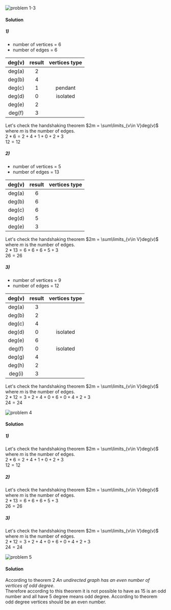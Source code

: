 ![problem 1-3](https://github.com/jigjnasu/discrete_mathematics_and_its_applications/blob/master/chapter_10_graphs/chapter_10.2_graph_terminology_and_special_types_of_graphs/repo/problem_1-3.png)

#### Solution

##### 1)

* number of vertices = 6
* number of edges = 6

| deg(v)        | result        | vertices type      |
| :------:      | :------:      | :------:  |
| deg(a)        | 2             |           |
| deg(b)        | 4             |           |
| deg(c)        | 1             | pendant   |
| deg(d)        | 0             | isolated  |
| deg(e)        | 2             |           |
| deg(f)        | 3             |           |

Let's check the handshaking theorem $2m = \sum\limits_{v\in V}deg(v)$ where $m$ is the number of edges. </br>
$2 * 6 = 2 + 4 + 1 + 0 + 2 + 3$ </br>
$12 = 12$ </br>

##### 2)

* number of vertices = 5
* number of edges = 13

| deg(v)        | result        | vertices type      |
| :------:      | :------:      | :------:  |
| deg(a)        | 6             |           |
| deg(b)        | 6             |           |
| deg(c)        | 6             |           |
| deg(d)        | 5             |           |
| deg(e)        | 3             |           |

Let's check the handshaking theorem $2m = \sum\limits_{v\in V}deg(v)$ where $m$ is the number of edges. </br>
$2 * 13 = 6 + 6 + 6 + 5 + 3$ </br>
$26 = 26$ </br>

##### 3)

* number of vertices = 9
* number of edges = 12

| deg(v)        | result        | vertices type      |
| :------:      | :------:      | :------:  |
| deg(a)        | 3             |           |
| deg(b)        | 2             |           |
| deg(c)        | 4             |           |
| deg(d)        | 0             | isolated          |
| deg(e)        | 6             |           |
| deg(f)        | 0             | isolated          |
| deg(g)        | 4             |           |
| deg(h)        | 2             |           |
| deg(i)        | 3             |           |

Let's check the handshaking theorem $2m = \sum\limits_{v\in V}deg(v)$ where $m$ is the number of edges. </br>
$2 * 12 = 3 + 2 + 4 + 0 + 6 + 0 + 4 + 2 + 3$ </br>
$24 = 24$ </br>

![problem 4](https://github.com/jigjnasu/discrete_mathematics_and_its_applications/blob/master/chapter_10_graphs/chapter_10.2_graph_terminology_and_special_types_of_graphs/repo/problem_4.png)

#### Solution

##### 1)

Let's check the handshaking theorem $2m = \sum\limits_{v\in V}deg(v)$ where $m$ is the number of edges. </br>
$2 * 6 = 2 + 4 + 1 + 0 + 2 + 3$ </br>
$12 = 12$ </br>

##### 2)

Let's check the handshaking theorem $2m = \sum\limits_{v\in V}deg(v)$ where $m$ is the number of edges. </br>
$2 * 13 = 6 + 6 + 6 + 5 + 3$ </br>
$26 = 26$ </br>

##### 3)

Let's check the handshaking theorem $2m = \sum\limits_{v\in V}deg(v)$ where $m$ is the number of edges. </br>
$2 * 12 = 3 + 2 + 4 + 0 + 6 + 0 + 4 + 2 + 3$ </br>
$24 = 24$ </br>

![problem 5](https://github.com/jigjnasu/discrete_mathematics_and_its_applications/blob/master/chapter_10_graphs/chapter_10.2_graph_terminology_and_special_types_of_graphs/repo/problem_5.png)

#### Solution

According to theorem 2 *An undirected graph has an even number of vertices of odd degree*. </br>
Therefore according to this theorem it is not possible to have as 15 is an odd number and all have 5 degree means odd degree. According to theorem odd degree vertices should be an even number. </br>

